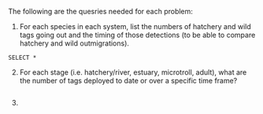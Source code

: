 The following are the quesries needed for each problem:

1. For each species in each system, list the numbers of hatchery and wild tags going out and the timing of those detections (to be able to compare hatchery and wild outmigrations).

```
SELECT *
```

2. For each stage (i.e. hatchery/river, estuary, microtroll, adult), what are the number of tags deployed to date or over a specific time frame?

```
```

3. 